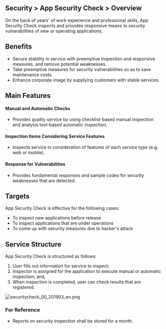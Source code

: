 ## Security > App Security Check > Overview

On the back of years' of work experience and professional skills, App Security Check inspects and provides responsive means to security vulnerabilities of new or operating applications. 

## Benefits  

- Secure stability in service with preemptive inspection and responsive measures, and remove potential weaknesses. 
- Take preemptive measures for security vulnerabilities so as to save maintenance costs. 
- Enhance corporate image by supplying customers with stable services.  


## Main Features  
#### Manual and Automatic Checks 
- Provides quality service by using checklist-based manual inspection and analysis tool-based automatic inspection. 
#### Inspection Items Considering Service Features 
- Inspects service in consideration of features of each service type (e.g. web or mobile). 
#### Response for Vulnerabilities 
- Provides fundamental responses and sample codes for security weaknesses that are detected. 


## Targets  

App Security Check is effective for the following cases: 

* To inspect new applications before release  
* To inspect applications that are under operations  
* To come up with security measures due to hacker's attack

## Service Structure 

App Security Check is structured as follows: 

1. User fills out information for service to inspect;
2. Inspector is assigned for the application to execute manual or automatic inspection; and, 
3. When inspection is completed, user can check results that are registered. 

![securitycheck_00_201903_en.png](https://static.toastoven.net/prod_securitycheck/securitycheck_00_201903_en.png)

### For Reference 
* Reports on security inspection shall be stored for a month. 
